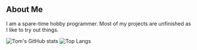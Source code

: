 ## About Me

I am a spare-time hobby programmer. Most of my projects are unfinished
as I like to try out things.


![Tom's GitHub stats](https://github-readme-stats.vercel.app/api?username=tom65536&show_icons=true)
![Top Langs](https://github-readme-stats.vercel.app/api/top-langs/?username=tom65536&layout=compact)
